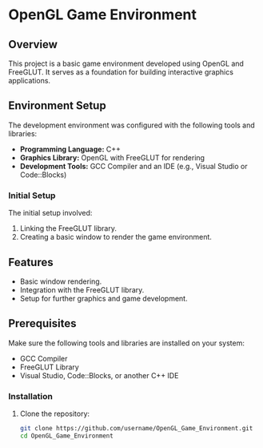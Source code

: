 # OpenGL Game Environment

## Overview
This project is a basic game environment developed using OpenGL and FreeGLUT. It serves as a foundation for building interactive graphics applications.

## Environment Setup
The development environment was configured with the following tools and libraries:

- **Programming Language:** C++
- **Graphics Library:** OpenGL with FreeGLUT for rendering
- **Development Tools:** GCC Compiler and an IDE (e.g., Visual Studio or Code::Blocks)

### Initial Setup
The initial setup involved:
1. Linking the FreeGLUT library.
2. Creating a basic window to render the game environment.

## Features
- Basic window rendering.
- Integration with the FreeGLUT library.
- Setup for further graphics and game development.

## Prerequisites
Make sure the following tools and libraries are installed on your system:
- GCC Compiler
- FreeGLUT Library
- Visual Studio, Code::Blocks, or another C++ IDE

### Installation
1. Clone the repository:
   ```bash
   git clone https://github.com/username/OpenGL_Game_Environment.git
   cd OpenGL_Game_Environment

